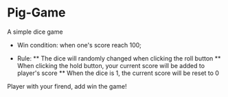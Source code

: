 # Pig-Game

A simple dice game

- Win condition: when one's score reach 100;

* Rule: 
** The dice will randomly changed when clicking the roll button
** When clicking the hold button, your current score will be added to player's score
** When the dice is 1, the current score will be reset to 0

Player with your firend, add win the game!
